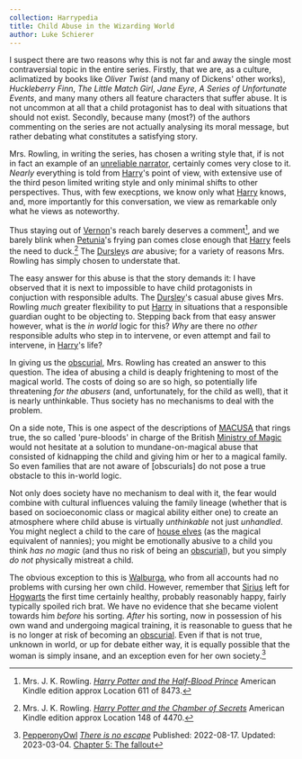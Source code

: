 ```yaml
---
collection: Harrypedia
title: Child Abuse in the Wizarding World
author: Luke Schierer
---
```


I suspect there are two reasons why this is not far and away the single most contraversial topic in the entire series.  Firstly, that we are, as a culture,
aclimatized by books like _Oliver Twist_ (and many of Dickens' other works), _Huckleberry Finn_, _The Little Match Girl_, _Jane Eyre_, _A Series of Unfortunate Events_, and many many others all feature characters that suffer abuse.  It is not uncommon at all that a child protagonist has to deal with situations that should not exist.  Secondly, because many (most?) of the authors commenting on the series are not actually analysing its moral message, but rather debating what constitutes a satisfying story.  

Mrs. Rowling, in writing the series, has chosen a writing style that, if is not in fact an example of an [unreliable narrator], certainly comes very close to it.  *Nearly* everything is told from [Harry]'s point of view, with extensive use of the third peson limited writing style and only minimal shifts to other perspectives.  Thus, with few execptions, we know only what [Harry] knows,
and, more importantly for this conversation, we view as remarkable only what he views as noteworthy.  

Thus staying out of [Vernon]'s reach barely deserves a comment[^240228-1], and we barely blink when [Petunia]'s frying pan comes close enough that [Harry]
feels the need to duck.[^240228-2]  The [Dursley]s *are* abusive; for a variety of reasons Mrs. Rowling has simply chosen to understate that.  

The easy answer for this abuse is that the story demands it: I have observed that it is next to impossible to have child protagonists in conjuction with responsible adults.  The [Dursley]'s casual abuse gives Mrs. Rowling *much* greater flexibility to put [Harry] in situations that a responsible guardian ought to be objecting to.  Stepping back from that easy answer however, what is the *in world* logic for this?  *Why* are there no *other* responsible adults
who step in to intervene, or even attempt and fail to intervene, in [Harry]'s life? 

In giving us the [obscurial], Mrs. Rowling has created an answer to this question.  The idea of abusing a child is deaply frightening to most of the 
magical world.  The costs of doing so are so high, so potentially life threatening *for the abusers* (and, unfortunately, for the child as well),
that it is nearly unthinkable.  Thus society has no mechanisms to deal with
the problem.  

On a side note, This is one aspect of the descriptions of [MACUSA] that rings true,  the so called 'pure-bloods' in charge of the British [Ministry of Magic]
would not hesitate at a solution to mundane-on-magical abuse that consisted of
kidnapping the child and giving him or her to a magical family.  So even families that are not aware of [obscurials] do not pose a true obstacle to this in-world logic. 

Not only does society have no mechanism to deal with it, the fear would combine with cultural influences valuing the family lineage (whether that is based on socioeconomic class or magical ability either one) to create an atmosphere where child abuse is virtually *unthinkable* not just *unhandled*.  You might neglect a child to the care of [house elves] (as the magical equivalent of nannies); you might be emotionally abusive to a child you think *has no magic* (and thus no risk of being an [obscurial]), but you simply *do not* physically mistreat a child. 

The obvious exception to this is [Walburga], who from all accounts had no problems with cursing her own child.  However, remember that [Sirius] left for [Hogwarts] the first time certainly healthy, probably reasonably happy, fairly typically spoiled rich brat.  We have no evidence that she became violent towards him *before* his sorting.  *After* his sorting, now in possession of his own wand and undergoing magical training, it is reasonable to guess that he is no longer at risk of becoming an [obscurial].  Even if that is not true, unknown in world, or up for debate either way, it is equally possible that the woman is simply insane, and an exception even for her own society.[^240228-3]

[Walburga]: <../../people/black/walburga/>

[obscurial]: <../../beings/obscurus/>

[Hogwarts]: <../../hogwarts/>

[Sirius]: <../../people/black/sirius_iii/>

[house elves]: <../../beings/elves/house_elf/>

[MACUSA]: <../../macusa/>

[Ministry of Magic]: <../government/>

[Dursley]: <../../people/dursley/>

[Harry]: <../../people/potter/harry_james/>

[Vernon]: <../../people/dursley/vernon/>

[Petunia]: <../../people/evans/petunia/>

[unreliable narrator]: https://wikipedia.org/wiki/Unreliable_narrator

[^240228-1]: Mrs. J. K. Rowling. _[Harry Potter and the Half-Blood Prince]_ American Kindle edition approx Location 611 of 8473.

[Harry Potter and the Half-Blood Prince]: https://www.librarything.com/work/1133624/

[^240228-2]: Mrs. J. K. Rowling.  _[Harry Potter and the Chamber of Secrets]_ American Kindle edition approx Location 148 of 4470. 

[Harry Potter and the Chamber of Secrets]: https://www.librarything.com/work/683408/

[^240228-3]: [PepperonyOwl](https://archiveofourown.org/users/PepperonyOwl/pseuds/PepperonyOwl)
    _[There is no escape](https://archiveofourown.org/works/41105757)_
    Published: 2022-08-17. Updated: 2023-03-04.
    [Chapter 5: The fallout](https://archiveofourown.org/works/41105757/chapters/114500419)